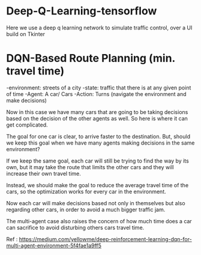 # Deep-Q-Learning-tensorflow
Here we use a deep q learning network to simulate traffic control, over a UI build on Tkinter

# DQN-Based Route Planning (min. travel time)
 -environment: streets of a city
 -state: traffic that there is at any given point of time
 -Agent: A car/ Cars
 -Action: Turns (navigate the environment and make decisions)

Now in this case we have many cars that are going to be taking decisions based on the decision of the other agents as well. So here is where it can get complicated.

The goal for one car is clear, to arrive faster to the destination. But, should we keep this goal when we have many agents making decisions in the same environment?

If we keep the same goal, each car will still be trying to find the way by its own, but it may take the route that limits the other cars and they will increase their own travel time.

Instead, we should make the goal to reduce the average travel time of the cars, so the optimization works for every car in the environment.

Now each car will make decisions based not only in themselves but also regarding other cars, in order to avoid a much bigger traffic jam.

The multi-agent case also raises the concern of  how much time does a car can sacrifice to avoid disturbing others cars travel time.

Ref : https://medium.com/yellowme/deep-reinforcement-learning-dqn-for-multi-agent-environment-5f4fae1a9ff5
